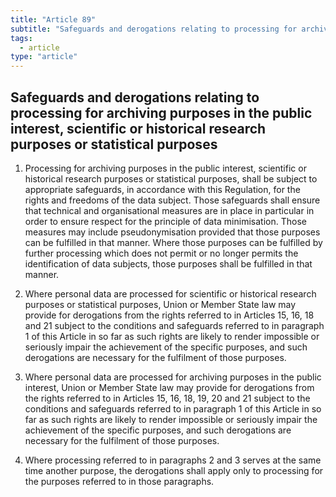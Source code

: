 ```yaml
---
title: "Article 89"
subtitle: "Safeguards and derogations relating to processing for archiving purposes in the public interest, scientific or historical research purposes or statistical purposes"
tags:
  - article
type: "article"
---
```

## Safeguards and derogations relating to processing for archiving purposes in the public interest, scientific or historical research purposes or statistical purposes

1. Processing for archiving purposes in the public interest, scientific or historical research purposes or statistical purposes, shall be subject to appropriate safeguards, in accordance with this Regulation, for the rights and freedoms of the data subject. Those safeguards shall ensure that technical and organisational measures are in place in particular in order to ensure respect for the principle of data minimisation. Those measures may include pseudonymisation provided that those purposes can be fulfilled in that manner. Where those purposes can be fulfilled by further processing which does not permit or no longer permits the identification of data subjects, those purposes shall be fulfilled in that manner.

2. Where personal data are processed for scientific or historical research purposes or statistical purposes, Union or Member State law may provide for derogations from the rights referred to in Articles 15, 16, 18 and 21 subject to the conditions and safeguards referred to in paragraph 1 of this Article in so far as such rights are likely to render impossible or seriously impair the achievement of the specific purposes, and such derogations are necessary for the fulfilment of those purposes.

3. Where personal data are processed for archiving purposes in the public interest, Union or Member State law may provide for derogations from the rights referred to in Articles 15, 16, 18, 19, 20 and 21 subject to the conditions and safeguards referred to in paragraph 1 of this Article in so far as such rights are likely to render impossible or seriously impair the achievement of the specific purposes, and such derogations are necessary for the fulfilment of those purposes.

4. Where processing referred to in paragraphs 2 and 3 serves at the same time another purpose, the derogations shall apply only to processing for the purposes referred to in those paragraphs.
